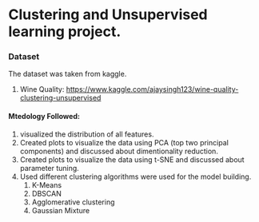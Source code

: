 # Clustering and Unsupervised learning project. 

### Dataset
The dataset was taken from kaggle.
1. Wine Quality: https://www.kaggle.com/ajaysingh123/wine-quality-clustering-unsupervised

#### Mtedology Followed:
1. visualized the distribution of all features.
2. Created plots to visualize the data using PCA (top two principal components) and discussed about dimentionality reduction.
3. Created plots to visualize the data using t-SNE and discussed about parameter tuning.
4. Used different clustering algorithms were used for the model building. 
   1. K-Means 
   2. DBSCAN
   3. Agglomerative clustering
   4. Gaussian Mixture
